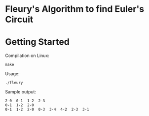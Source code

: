 # Fleury's Algorithm to find Euler's Circuit

# Getting Started

Compilation on Linux:
```
make
```
Usage:
```
./fleury
```

Sample output:
```
2-0  0-1  1-2  2-3
0-1  1-2  2-0
0-1  1-2  2-0  0-3  3-4  4-2  2-3  3-1
```
